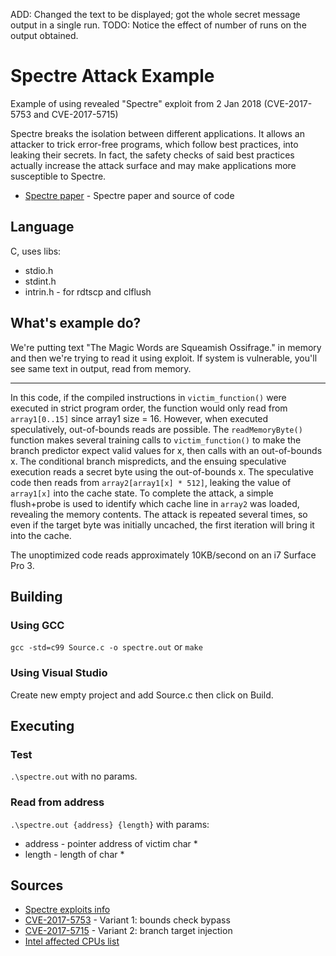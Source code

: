 ADD: Changed the text to be displayed; got the whole secret message output in a single run.
TODO: Notice the effect of number of runs on the output obtained. 




# Spectre Attack Example
Example of using revealed "Spectre" exploit from 2 Jan 2018 (CVE-2017-5753 and CVE-2017-5715)

Spectre breaks the isolation between different applications. It allows an attacker to trick error-free programs, which follow best practices, into leaking their secrets. In fact, the safety checks of said best practices actually increase the attack surface and may make applications more susceptible to Spectre.

* [Spectre paper] - Spectre paper and source of code

## Language
C, uses libs:
* stdio.h
* stdint.h
* intrin.h - for rdtscp and clflush

## What's example do?
We're putting text "The Magic Words are Squeamish Ossifrage." in memory and then we're trying to read it using exploit. If system is vulnerable, you'll see same text in output, read from memory.
***
In this code, if the compiled instructions in `victim_function()` were executed in strict program order, the function would only read from `array1[0..15]` since array1 size = 16. However, when executed speculatively, out-of-bounds reads are possible. The `readMemoryByte()` function makes several training calls to `victim_function()` to make the branch predictor expect valid values for x, then calls with an out-of-bounds x. The conditional branch mispredicts, and the ensuing speculative execution reads a secret byte using the out-of-bounds x. The speculative code then reads from `array2[array1[x] * 512]`, leaking the value of `array1[x]` into the cache state. To complete the attack, a simple flush+probe is used to identify which cache line in `array2` was loaded, revealing the memory contents. The attack is repeated several times, so even if the target byte was initially uncached, the first iteration will bring it into the cache.

The unoptimized code reads approximately 10KB/second on an i7 Surface Pro 3.
## Building
### Using GCC
`gcc -std=c99 Source.c -o spectre.out`
or
`make`
### Using Visual Studio
Create new empty project and add Source.c then click on Build.

## Executing
### Test
`.\spectre.out` with no params.
### Read from address
`.\spectre.out {address} {length}` with params:
* address - pointer address of victim char *
* length - length of char *

## Sources
* [Spectre exploits info]
* [CVE-2017-5753] - Variant 1: bounds check bypass
* [CVE-2017-5715] - Variant 2: branch target injection
* [Intel affected CPUs list]

[Spectre paper]: <https://spectreattack.com/spectre.pdf>
[Spectre exploits info]: <https://spectreattack.com>
[CVE-2017-5753]: <http://www.cve.mitre.org/cgi-bin/cvename.cgi?name=2017-5753>
[CVE-2017-5715]: <http://www.cve.mitre.org/cgi-bin/cvename.cgi?name=2017-5715>
[Intel affected CPUs list]: <https://security-center.intel.com/advisory.aspx?intelid=INTEL-SA-00088&languageid=en-fr>
